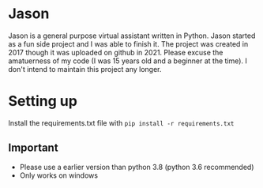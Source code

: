 # Jason
Jason is a general purpose virtual assistant written in Python. Jason started as a fun side project and I was able to finish it. The project was created in 2017 though it was uploaded on github in 2021. Please excuse the amatuerness of my code (I was 15 years old and a beginner at the time). I don't intend to maintain this project any longer.

# Setting up
Install the requirements.txt file with ```pip install -r requirements.txt```

## Important
- Please use a earlier version than python 3.8 (python 3.6 recommended)
- Only works on windows
